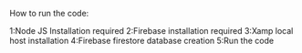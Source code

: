 How to run the code:

1:Node JS Installation required
2:Firebase installation required
3:Xamp local host installation
4:Firebase firestore database creation 
5:Run the code 

